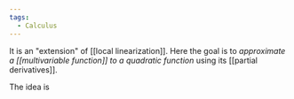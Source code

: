 ```yaml
---
tags:
  - Calculus
---
```

It is an "extension" of [[local linearization]]. Here the goal is to *approximate a [[multivariable function]] to a quadratic function* using its [[partial derivatives]].

The idea is 

